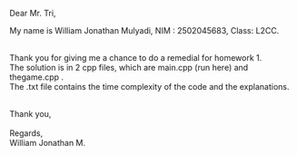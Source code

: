 Dear Mr. Tri,<br>

My name is William Jonathan Mulyadi, NIM : 2502045683, Class: L2CC.<br><br>

Thank you for giving me a chance to do a remedial for homework 1.<br>
The solution is in 2 cpp files, which are main.cpp (run here) and thegame.cpp .<br>
The .txt file contains the time complexity of the code and the explanations.<br><br>

Thank you, <br><br>
Regards,<br>
William Jonathan M.
